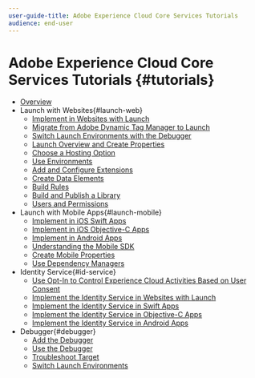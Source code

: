 ```yaml
---
user-guide-title: Adobe Experience Cloud Core Services Tutorials
audience: end-user
---
```


# Adobe Experience Cloud Core Services Tutorials {#tutorials}

+ [Overview](overview.md)
+ Launch with Websites{#launch-web}
  + [Implement in Websites with Launch](https://docs.adobe.com/content/help/en/experience-cloud/implementing-in-websites-with-launch/index.html)
  + [Migrate from Adobe Dynamic Tag Manager to Launch](launch-web/migrate-from-dynamic-tag-manager-to-launch.md)
  + [Switch Launch Environments with the Debugger](https://docs.adobe.com/content/help/en/experience-cloud/implementing-in-websites-with-launch/configure-launch/launch-switch-environments.html)
  + [Launch Overview and Create Properties](launch-web/launch-overview-and-creating-properties.md)
  + [Choose a Hosting Option](launch-web/choosing-a-hosting-option-in-launch.md)
  + [Use Environments](launch-web/using-environments-in-launch.md)
  + [Add and Configure Extensions](launch-web/adding-and-configuring-launch-extensions.md)
  + [Create Data Elements](launch-web/creating-data-elements-in-launch.md)
  + [Build Rules](launch-web/building-rules-in-launch.md)
  + [Build and Publish a Library](launch-web/building-and-publishing-a-library-in-launch.md)
  + [Users and Permissions](launch-web/launch-users-and-permissions.md)
+ Launch with Mobile Apps{#launch-mobile}
  + [Implement in iOS Swift Apps](https://docs.adobe.com/content/help/en/experience-cloud/implementing-in-mobile-ios-swift-apps-with-launch/index.html)
  + [Implement in iOS Objective-C Apps](https://docs.adobe.com/content/help/en/experience-cloud/implementing-in-mobile-ios-objective-c-apps-with-launch/index.html)
  + [Implement in Android Apps](https://docs.adobe.com/content/help/en/experience-cloud/implementing-in-mobile-android-apps-with-launch/index.html)
  + [Understanding the Mobile SDK](launch-mobile/understanding-the-mobile-sdks.md)
  + [Create Mobile Properties](launch-mobile/create-mobile-properties-in-launch.md)
  + [Use Dependency Managers](launch-mobile/use-dependency-managers-with-mobile-sdk.md)
+ Identity Service{#id-service}
  + [Use Opt-In to Control Experience Cloud Activities Based on User Consent](id-service/use-opt-in-to-control-experience-cloud-activities-based-on-user-consent.md)
  + [Implement the Identity Service in Websites with Launch](https://docs.adobe.com/content/help/en/experience-cloud/implementing-in-websites-with-launch/implement-solutions/id-service.html)
  + [Implement the Identity Service in Swift Apps](https://docs.adobe.com/content/help/en/experience-cloud/implementing-in-mobile-ios-swift-apps-with-launch/implement-solutions/id-service.html)
  + [Implement the Identity Service in Objective-C Apps](https://docs.adobe.com/content/help/en/experience-cloud/implementing-in-mobile-ios-objective-c-apps-with-launch/implement-solutions/id-service.html)
  + [Implement the Identity Service in Android Apps](https://docs.adobe.com/content/help/en/experience-cloud/implementing-in-mobile-android-apps-with-launch/implement-solutions/id-service.html)
+ Debugger{#debugger}
  + [Add the Debugger](debugger/add-the-extension.md)
  + [Use the Debugger](debugger/use-the-experience-cloud-debugger.md)
  + [Troubleshoot Target](https://docs.adobe.com/content/help/en/target-learn/tutorials/troubleshooting/troubleshoot-with-the-experience-cloud-debugger.html)
  + [Switch Launch Environments](https://docs.adobe.com/content/help/en/experience-cloud/implementing-in-websites-with-launch/configure-launch/launch-switch-environments.html)

